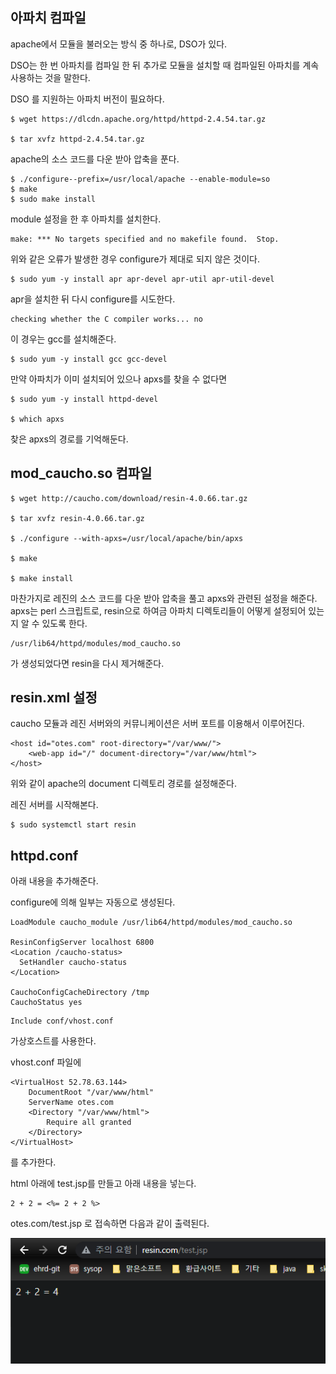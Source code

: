 
## 아파치 컴파일

apache에서 모듈을 불러오는 방식 중 하나로, DSO가 있다.

DSO는 한 번 아파치를 컴파일 한 뒤 추가로 모듈을 설치할 때 컴파일된 아파치를 계속 사용하는 것을 말한다.

DSO 를 지원하는 아파치 버전이 필요하다.

```
$ wget https://dlcdn.apache.org/httpd/httpd-2.4.54.tar.gz

$ tar xvfz httpd-2.4.54.tar.gz
```
apache의 소스 코드를 다운 받아 압축을 푼다.

```
$ ./configure--prefix=/usr/local/apache --enable-module=so
$ make
$ sudo make install
```

module 설정을 한 후 아파치를 설치한다.

```
make: *** No targets specified and no makefile found.  Stop.

```
위와 같은 오류가 발생한 경우 configure가 제대로 되지 않은 것이다.

```
$ sudo yum -y install apr apr-devel apr-util apr-util-devel
```
apr을 설치한 뒤 다시 configure를 시도한다.

```
checking whether the C compiler works... no

```
이 경우는 gcc를 설치해준다.

```
$ sudo yum -y install gcc gcc-devel
```

만약 아파치가 이미 설치되어 있으나 apxs를 찾을 수 없다면

```
$ sudo yum -y install httpd-devel

$ which apxs
```
찾은 apxs의 경로를 기억해둔다.

## mod\_caucho.so 컴파일

```
$ wget http://caucho.com/download/resin-4.0.66.tar.gz

$ tar xvfz resin-4.0.66.tar.gz

$ ./configure --with-apxs=/usr/local/apache/bin/apxs

$ make

$ make install
```

마찬가지로 레진의 소스 코드를 다운 받아 압축을 풀고 apxs와 관련된 설정을 해준다. apxs는 perl 스크립트로, resin으로 하여금 아파치 디렉토리들이 어떻게 설정되어 있는지 알 수 있도록 한다.

```
/usr/lib64/httpd/modules/mod_caucho.so
```
가 생성되었다면 resin을 다시 제거해준다.


## resin.xml 설정

caucho 모듈과 레진 서버와의 커뮤니케이션은 서버 포트를 이용해서 이루어진다.

```
<host id="otes.com" root-directory="/var/www/">
    <web-app id="/" document-directory="/var/www/html">
</host>
```
위와 같이 apache의 document 디렉토리 경로를 설정해준다.

레진 서버를 시작해본다.

```
$ sudo systemctl start resin 
```

## httpd.conf

아래 내용을 추가해준다.

configure에 의해 일부는 자동으로 생성된다.

```
LoadModule caucho_module /usr/lib64/httpd/modules/mod_caucho.so

ResinConfigServer localhost 6800
<Location /caucho-status>
  SetHandler caucho-status
</Location>

CauchoConfigCacheDirectory /tmp
CauchoStatus yes
```

```
Include conf/vhost.conf
```
가상호스트를 사용한다.

vhost.conf 파일에

```
<VirtualHost 52.78.63.144>
    DocumentRoot "/var/www/html"
    ServerName otes.com
    <Directory "/var/www/html">
        Require all granted
    </Directory>
</VirtualHost>
```
를 추가한다.

html 아래에 test.jsp를 만들고 아래 내용을 넣는다.
```
2 + 2 = <%= 2 + 2 %>
```

otes.com/test.jsp 로 접속하면 다음과 같이 출력된다.

![img](./img/res.png)
